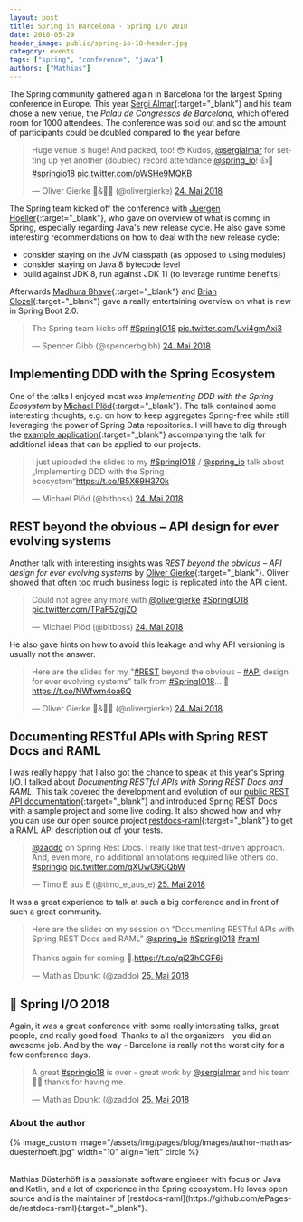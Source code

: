 ```yaml
---
layout: post
title: Spring in Barcelona - Spring I/O 2018
date: 2018-05-29
header_image: public/spring-io-18-header.jpg
category: events
tags: ["spring", "conference", "java"]
authors: ["Mathias"]
---
```


The Spring community gathered again in Barcelona for the largest Spring conference in Europe.
This year [Sergi Almar](https://twitter.com/sergialmar){:target="_blank"} and his team chose a new venue, the _Palau de Congressos de Barcelona_, which offered room for 1000 attendees.
The conference was sold out and so the amount of participants could be doubled compared to the year before.

<blockquote class="twitter-tweet" data-lang="de"><p lang="en" dir="ltr">Huge venue is huge! And packed, too! 😳 Kudos, <a href="https://twitter.com/sergialmar?ref_src=twsrc%5Etfw">@sergialmar</a> for setting up yet another (doubled) record attendance <a href="https://twitter.com/spring_io?ref_src=twsrc%5Etfw">@spring_io</a>! 👍🍃 <a href="https://twitter.com/hashtag/springio18?src=hash&amp;ref_src=twsrc%5Etfw">#springio18</a> <a href="https://t.co/pWSHe9MQKB">pic.twitter.com/pWSHe9MQKB</a></p>&mdash; Oliver Gierke 🥁&amp;👨‍💻 (@olivergierke) <a href="https://twitter.com/olivergierke/status/999551979067191297?ref_src=twsrc%5Etfw">24. Mai 2018</a></blockquote>
<script async src="https://platform.twitter.com/widgets.js" charset="utf-8"></script>

The Spring team kicked off the conference with [Juergen Hoeller](https://twitter.com/springjuergen){:target="_blank"}, who gave on overview of what is coming in Spring, especially regarding Java's new release cycle.
He also gave some interesting recommendations on how to deal with the new release cycle:

- consider staying on the JVM classpath (as opposed to using modules)
- consider staying on Java 8 bytecode level
- build against JDK 8, run against JDK 11 (to leverage runtime benefits)

Afterwards [Madhura Bhave](https://twitter.com/madhurabhave23){:target="_blank"} and [Brian Clozel](https://twitter.com/bclozel){:target="_blank"} gave a really entertaining overview on what is new in Spring Boot 2.0.

<blockquote class="twitter-tweet" data-lang="de"><p lang="en" dir="ltr">The Spring team kicks off <a href="https://twitter.com/hashtag/SpringIO18?src=hash&amp;ref_src=twsrc%5Etfw">#SpringIO18</a> <a href="https://t.co/Uvi4gmAxi3">pic.twitter.com/Uvi4gmAxi3</a></p>&mdash; Spencer Gibb (@spencerbgibb) <a href="https://twitter.com/spencerbgibb/status/999561447641317376?ref_src=twsrc%5Etfw">24. Mai 2018</a></blockquote>
<script async src="https://platform.twitter.com/widgets.js" charset="utf-8"></script>

## Implementing DDD with the Spring Ecosystem

One of the talks I enjoyed most was _Implementing DDD with the Spring Ecosystem_ by [Michael Plöd](https://twitter.com/bitboss){:target="_blank"}.
The talk contained some interesting thoughts, e.g. on how to keep aggregates Spring-free while still leveraging the power of Spring Data repositories.
I will have to dig through the [example application](https://github.com/mploed/ddd-with-spring){:target="_blank"} accompanying the talk for additional ideas that can be applied to our projects.

<blockquote class="twitter-tweet" data-lang="de"><p lang="en" dir="ltr">I just uploaded the slides to my <a href="https://twitter.com/hashtag/SpringIO18?src=hash&amp;ref_src=twsrc%5Etfw">#SpringIO18</a> / <a href="https://twitter.com/spring_io?ref_src=twsrc%5Etfw">@spring_io</a> talk about „Implementing DDD with the Spring ecosystem“<a href="https://t.co/B5X69H370k">https://t.co/B5X69H370k</a></p>&mdash; Michael Plöd (@bitboss) <a href="https://twitter.com/bitboss/status/999642213578616832?ref_src=twsrc%5Etfw">24. Mai 2018</a></blockquote>
<script async src="https://platform.twitter.com/widgets.js" charset="utf-8"></script>

## REST beyond the obvious – API design for ever evolving systems

Another talk with interesting insights was _REST beyond the obvious – API design for ever evolving systems_ by [Oliver Gierke](https://twitter.com/olivergierke){:target="_blank"}.
Oliver showed that often too much business logic is replicated into the API client.

<blockquote class="twitter-tweet" data-lang="de"><p lang="en" dir="ltr">Could not agree any more with <a href="https://twitter.com/olivergierke?ref_src=twsrc%5Etfw">@olivergierke</a> <a href="https://twitter.com/hashtag/SpringIO18?src=hash&amp;ref_src=twsrc%5Etfw">#SpringIO18</a> <a href="https://t.co/TPaF5ZgjZO">pic.twitter.com/TPaF5ZgjZO</a></p>&mdash; Michael Plöd (@bitboss) <a href="https://twitter.com/bitboss/status/999641603189985280?ref_src=twsrc%5Etfw">24. Mai 2018</a></blockquote>
<script async src="https://platform.twitter.com/widgets.js" charset="utf-8"></script>

He also gave hints on how to avoid this leakage and why API versioning is usually not the answer.

<blockquote class="twitter-tweet" data-lang="de"><p lang="en" dir="ltr">Here are the slides for my &quot;<a href="https://twitter.com/hashtag/REST?src=hash&amp;ref_src=twsrc%5Etfw">#REST</a> beyond the obvious – <a href="https://twitter.com/hashtag/API?src=hash&amp;ref_src=twsrc%5Etfw">#API</a> design for ever evolving systems&quot; talk from <a href="https://twitter.com/hashtag/SpringIO18?src=hash&amp;ref_src=twsrc%5Etfw">#SpringIO18</a>… 🍃 <a href="https://t.co/NWfwm4oa6Q">https://t.co/NWfwm4oa6Q</a></p>&mdash; Oliver Gierke 🥁&amp;👨‍💻 (@olivergierke) <a href="https://twitter.com/olivergierke/status/999670956644884481?ref_src=twsrc%5Etfw">24. Mai 2018</a></blockquote>
<script async src="https://platform.twitter.com/widgets.js" charset="utf-8"></script>

## Documenting RESTful APIs with Spring REST Docs and RAML

I was really happy that I also got the chance to speak at this year's Spring I/O. I talked about _Documenting RESTful APIs with Spring REST Docs and RAML_.
This talk covered the development and evolution of our [public REST API documentation](https://developer.epages.com){:target="_blank"} and introduced Spring REST Docs with a sample project and some live coding.
It also showed how and why you can use our open source project [restdocs-raml](https://github.com/ePages-de/restdocs-raml){:target="_blank"} to get a RAML API description out of your tests.

<blockquote class="twitter-tweet" data-lang="de"><p lang="en" dir="ltr"><a href="https://twitter.com/zaddo?ref_src=twsrc%5Etfw">@zaddo</a> on Spring Rest Docs. I really like that test-driven approach. And, even more, no additional annotations required like others do. <a href="https://twitter.com/hashtag/springio?src=hash&amp;ref_src=twsrc%5Etfw">#springio</a> <a href="https://t.co/qXUwO9GQbW">pic.twitter.com/qXUwO9GQbW</a></p>&mdash; Timo E aus E (@timo_e_aus_e) <a href="https://twitter.com/timo_e_aus_e/status/999913001690906626?ref_src=twsrc%5Etfw">25. Mai 2018</a></blockquote>
<script async src="https://platform.twitter.com/widgets.js" charset="utf-8"></script>

It was a great experience to talk at such a big conference and in front of such a great community.

<blockquote class="twitter-tweet" data-lang="de"><p lang="en" dir="ltr">Here are the slides on my session on &quot;Documenting RESTful APIs with Spring REST Docs and RAML&quot; <a href="https://twitter.com/spring_io?ref_src=twsrc%5Etfw">@spring_io</a> <a href="https://twitter.com/hashtag/SpringIO18?src=hash&amp;ref_src=twsrc%5Etfw">#SpringIO18</a> <a href="https://twitter.com/hashtag/raml?src=hash&amp;ref_src=twsrc%5Etfw">#raml</a> <br><br>Thanks again for coming 🙏.<a href="https://t.co/qi23hCGF6i">https://t.co/qi23hCGF6i</a></p>&mdash; Mathias Dpunkt (@zaddo) <a href="https://twitter.com/zaddo/status/999992616447029248?ref_src=twsrc%5Etfw">25. Mai 2018</a></blockquote>
<script async src="https://platform.twitter.com/widgets.js" charset="utf-8"></script>

## 💚 Spring I/O 2018

Again, it was a great conference with some really interesting talks, great people, and really good food.
Thanks to all the organizers - you did an awesome job.
And by the way - Barcelona is really not the worst city for a few conference days.

<blockquote class="twitter-tweet" data-lang="de"><p lang="en" dir="ltr">A great <a href="https://twitter.com/hashtag/springio18?src=hash&amp;ref_src=twsrc%5Etfw">#springio18</a> is over - great work by  <a href="https://twitter.com/sergialmar?ref_src=twsrc%5Etfw">@sergialmar</a> and his team 💯🚀 thanks for having me.</p>&mdash; Mathias Dpunkt (@zaddo) <a href="https://twitter.com/zaddo/status/1000071583778639872?ref_src=twsrc%5Etfw">25. Mai 2018</a></blockquote>
<script async src="https://platform.twitter.com/widgets.js" charset="utf-8"></script>

### About the author

{% image_custom image="/assets/img/pages/blog/images/author-mathias-duesterhoeft.jpg" width="10" align="left" circle %}

<br>
Mathias Düsterhöft is a passionate software engineer with focus on Java and Kotlin, and a lot of experience in the Spring ecosystem.
He loves open source and is the maintainer of [restdocs-raml](https://github.com/ePages-de/restdocs-raml){:target="_blank"}.
